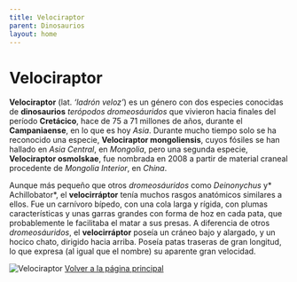 ```yaml
---
title: Velociraptor
parent: Dinosaurios
layout: home
---
```


# Velociraptor

**Velociraptor** (lat. *‘ladrón veloz’*) es un género con dos especies conocidas de **dinosaurios** *terópodos dromeosáuridos* que vivieron hacia finales del período **Cretácico**, hace de 75 a 71 millones de años, durante el **Campaniaense**, en lo que es hoy *Asia*. Durante mucho tiempo solo se ha reconocido una especie, **Velociraptor mongoliensis**, cuyos fósiles se han hallado en *Asia Central*, en *Mongolia*, pero una segunda especie, **Velociraptor osmolskae**, fue nombrada en 2008 a partir de material craneal procedente de *Mongolia Interior*, en *China*.

Aunque más pequeño que otros *dromeosáuridos* como *Deinonychus* y* Achillobator*, el **velocirráptor** tenía muchos rasgos anatómicos similares a ellos. Fue un carnívoro bípedo, con una cola larga y rígida, con plumas características y unas garras grandes con forma de hoz en cada pata, que probablemente le facilitaba el matar a sus presas. A diferencia de otros *dromeosáuridos*, el **velocirráptor** poseía un cráneo bajo y alargado, y un hocico chato, dirigido hacia arriba. Poseía patas traseras de gran longitud, lo que expresa (al igual que el nombre) su aparente gran velocidad.

![Velociraptor](https://dinosaurland.es/wp-content/uploads/2024/02/21-Velociraptor.jpeg)
[Volver a la página principal](https://perperiv9.github.io/ivan_perperiv9.github.io/)
